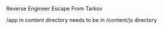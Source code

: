 Reverse Engineer Escape From Tarkov

/app in content directory needs to be in /content/js directory

